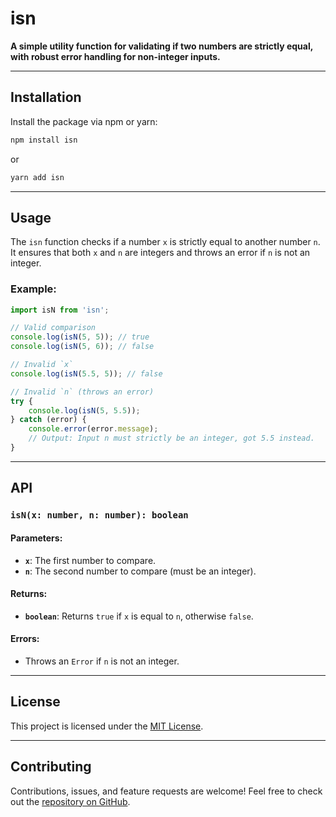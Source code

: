 # isn

**A simple utility function for validating if two numbers are strictly equal, with robust error handling for non-integer inputs.**

---

## Installation

Install the package via npm or yarn:

```bash
npm install isn
```

or

```bash
yarn add isn
```

---

## Usage

The `isn` function checks if a number `x` is strictly equal to another number `n`. It ensures that both `x` and `n` are integers and throws an error if `n` is not an integer.

### Example:

```ts
import isN from 'isn';

// Valid comparison
console.log(isN(5, 5)); // true
console.log(isN(5, 6)); // false

// Invalid `x`
console.log(isN(5.5, 5)); // false

// Invalid `n` (throws an error)
try {
    console.log(isN(5, 5.5));
} catch (error) {
    console.error(error.message);
    // Output: Input n must strictly be an integer, got 5.5 instead.
}
```

---

## API

### `isN(x: number, n: number): boolean`

#### Parameters:
- **`x`**: The first number to compare.  
- **`n`**: The second number to compare (must be an integer).

#### Returns:
- **`boolean`**: Returns `true` if `x` is equal to `n`, otherwise `false`.

#### Errors:
- Throws an `Error` if `n` is not an integer.

---

## License

This project is licensed under the [MIT License](LICENSE).

---

## Contributing

Contributions, issues, and feature requests are welcome! Feel free to check out the [repository on GitHub](https://github.com/hexxt-git/isn).